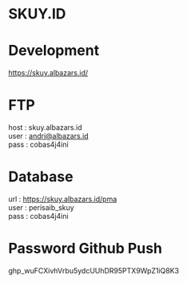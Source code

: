 # SKUY.ID

# Development
https://skuy.albazars.id/

# FTP
host : skuy.albazars.id<br/>
user : andri@albazars.id<br/>
pass : cobas4j4ini<br/>

# Database
url : https://skuy.albazars.id/pma<br/>
user : perisaib_skuy<br/>
pass : cobas4j4ini<br/>

# Password Github Push
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
